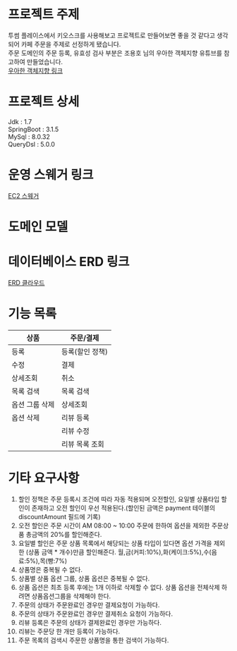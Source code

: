 # 프로젝트 주제
투썸 플레이스에서 키오스크를 사용해보고 프로젝트로 만들어보면 좋을 것 같다고 생각되어 카페 주문을 주제로 선정하게 됐습니다.<br>
주문 도메인의 주문 등록, 유효성 검사 부분은 조용호 님의 우아한 객체지향 유튜브를 참고하여 만들었습니다.<br>
[우아한 객체지향 링크](https://www.youtube.com/watch?v=dJ5C4qRqAgA&ab_channel=%EC%9A%B0%EC%95%84%ED%95%9C%ED%85%8C%ED%81%AC)

# 프로젝트 상세
Jdk : 1.7 <br>
SpringBoot : 3.1.5 <br>
MySql : 8.0.32 <br>
QueryDsl : 5.0.0 <br>

# 운영 스웨거 링크
[EC2 스웨거](http://13.209.75.253:8080/swagger-ui/index.html)<br>

# 도메인 모델


# 데이터베이스 ERD 링크
[ERD 클라우드](https://www.erdcloud.com/u/lkt900520@gmail.com)

# 기능 목록
|상품|주문/결제|
|------|---|
|등록|등록(할인 정책)|
|수정|결제|
|상세조회|취소|
|목록 검색|목록 검색|
|옵션 그룹 삭제|상세조회|
|옵션 삭제|리뷰 등록|
||리뷰 수정|
||리뷰 목록 조회|

# 기타 요구사항
1. 할인 정책은 주문 등록시 조건에 따라 자동 적용되며 오전할인, 요일별 상품타입 할인이 존재하고 오전 할인이 우선 적용된다.(할인된 금액은 payment 테이블의 discountAmount 필드에 기록)
3. 오전 할인은 주문 시간이 AM 08:00 ~ 10:00 주문에 한하여 옵션을 제외한 주문상품 총금액의 20%를 할인해준다.
4. 요일별 할인은 주문 상품 목록에서 해당되는 상품 타입이 있다면 옵션 가격을 제외한 (상품 금액 * 개수)만큼 할인해준다. 월,금(커피:10%),화(케이크:5%),수(음료:5%),목(빵:7%)
5. 상품명은 중복될 수 없다.
6. 상품별 상품 옵션 그룹, 상품 옵션은 중복될 수 없다.
7. 상품 옵션은 최초 등록 후에는 1개 이하로 삭제할 수 없다. 상품 옵션을 전체삭제 하려면 상품옵션그룹을 삭제해야 한다.
8. 주문의 상태가 주문완료인 경우만 결제요청이 가능하다.
9. 주문의 상태가 주문완료인 경우만 결제취소 요청이 가능하다.
11. 리뷰 등록은 주문의 상태가 결제완료인 경우만 가능하다.
12. 리뷰는 주문당 한 개만 등록이 가능하다.
13. 주문 목록의 검색시 주문한 상품명을 통한 검색이 가능하다.
